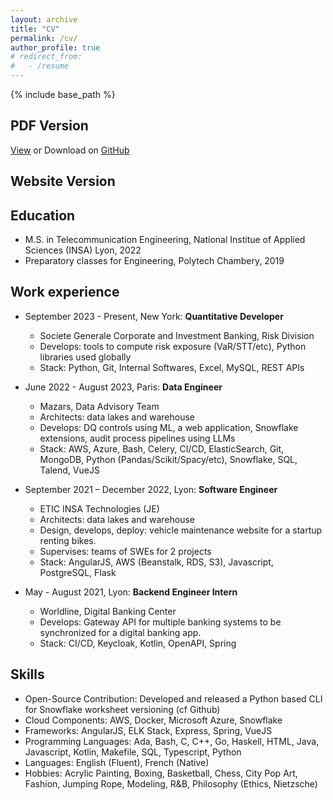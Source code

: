 ```yaml
---
layout: archive
title: "CV"
permalink: /cv/
author_profile: true
# redirect_from:
#   - /resume
---
```


{% include base_path %}

## PDF Version

[View](/files/resume.pdf) or Download on [GitHub](https://github.com/tdambrin/tdambrin.github.io/tree/master/files)

## Website Version

## Education
* M.S. in Telecommunication Engineering, National Institue of Applied Sciences (INSA) Lyon, 2022
* Preparatory classes for Engineering, Polytech Chambery, 2019

## Work experience
* September 2023 - Present, New York: **Quantitative Developer**
  * Societe Generale Corporate and Investment Banking, Risk Division
  * Develops: tools to compute risk exposure (VaR/STT/etc), Python libraries used globally
  * Stack: Python, Git, Internal Softwares, Excel, MySQL, REST APIs

* June 2022 - August 2023, Paris: **Data Engineer**
  * Mazars, Data Advisory Team
  * Architects: data lakes and warehouse
  * Develops: DQ controls using ML, a web application, Snowflake extensions, audit process pipelines using LLMs
  * Stack: AWS, Azure, Bash, Celery, CI/CD, ElasticSearch, Git, MongoDB, Python (Pandas/Scikit/Spacy/etc), Snowflake, SQL, Talend, VueJS

* September 2021 – December 2022, Lyon: **Software Engineer**
  * ETIC INSA Technologies (JE)
  * Architects: data lakes and warehouse
  * Design, develops, deploy: vehicle maintenance website for a startup renting bikes.
  * Supervises: teams of SWEs for 2 projects
  * Stack: AngularJS, AWS (Beanstalk, RDS, S3), Javascript, PostgreSQL, Flask

* May - August 2021, Lyon: **Backend Engineer Intern**
  * Worldline, Digital Banking Center
  * Develops: Gateway API for multiple banking systems to be synchronized for a digital banking app.
  * Stack: CI/CD, Keycloak, Kotlin, OpenAPI, Spring

  
## Skills
* Open-Source Contribution: Developed and released a Python based CLI for Snowflake worksheet versioning (cf Github) 
* Cloud Components: AWS, Docker, Microsoft Azure, Snowflake
* Frameworks: AngularJS, ELK Stack, Express, Spring, VueJS
* Programming Languages: Ada, Bash, C, C++, Go, Haskell, HTML, Java, Javascript, Kotlin, Makefile, SQL, Typescript, Python 
* Languages: English (Fluent), French (Native)
* Hobbies: Acrylic Painting, Boxing, Basketball, Chess, City Pop Art, Fashion, Jumping Rope, Modeling, R&B, Philosophy (Ethics, Nietzsche)

